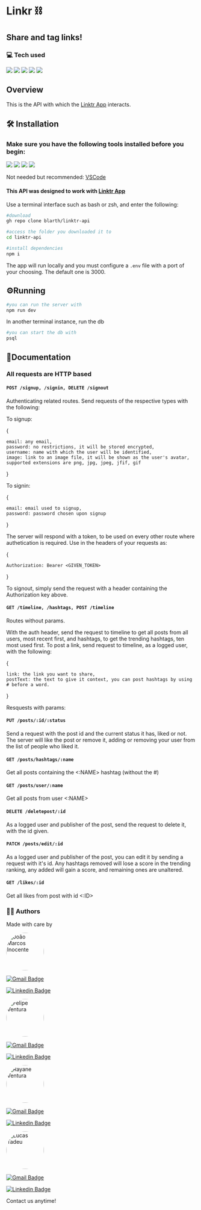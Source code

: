 # Linkr ⛓️
## Share and tag links!

### :computer: Tech used
<p>
	<img src="https://img.shields.io/badge/shell_script-%23121011.svg?style=for-the-badge&logo=gnu-bash&logoColor=white"/>
	<img src="https://img.shields.io/badge/npm-CB3837?style=for-the-badge&logo=npm&logoColor=white"/>
	<img src="https://img.shields.io/badge/node.js-6DA55F?style=for-the-badge&logo=node.js&logoColor=white"/>
	<img src="https://img.shields.io/badge/express.js-%23404d59.svg?style=for-the-badge&logo=express&logoColor=%2361DAFB"/>
	<img src="https://img.shields.io/badge/postgres-%23316192.svg?style=for-the-badge&logo=postgresql&logoColor=white"/>

</p>

## Overview
This is the API with which the [Linktr App](https://github.com/blarth/linktr-react) interacts.

## :hammer_and_wrench: Installation
### Make sure you have the following tools installed before you begin:
<p>
	<a href="https://git-scm.com/"><img src="https://img.shields.io/badge/GIT-E44C30?style=for-the-badge&logo=git&logoColor=white"/></a>
	<a href="https://www.npmjs.com/package/npm"><img src="https://img.shields.io/badge/npm-CB3837?style=for-the-badge&logo=npm&logoColor=white"/></a>
	<a href="https://nodejs.org"><img src="https://img.shields.io/badge/Node.js-339933?style=for-the-badge&logo=nodedotjs&logoColor=white"/></a>
	<a href="https://www.postgresql.org/download/"><img src="https://img.shields.io/badge/postgres-%23316192.svg?style=for-the-badge&logo=postgresql&logoColor=white"/></a>
</p>
<p>Not needed but recommended: <a href="https://code.visualstudio.com/">VSCode</a></p>

#### This API was designed to work with  [Linktr App](https://github.com/blarth/linktr-react) 

Use a terminal interface such as bash or zsh, and enter the following:
```bash
#download
gh repo clone blarth/linktr-api

#access the folder you downloaded it to
cd linktr-api

#install dependencies
npm i
```
The app will run locally and you must configure a ```.env``` file with a port of your choosing. The default one is 3000.

## :gear:Running
```bash
#you can run the server with
npm run dev
```
In another terminal instance, run the db
```bash
#you can start the db with
psql
```

## :scroll:Documentation

### All requests are HTTP based

#### ```POST /signup, /signin, DELETE /signout```

Authenticating related routes. Send requests of the respective types with the following:

To signup:

{

	email: any email,
	password: no restrictions, it will be stored encrypted,
	username: name with which the user will be identified,
	image: link to an image file, it will be shown as the user's avatar, supported extensions are png, jpg, jpeg, jfif, gif

}

To signin:

{

	email: email used to signup,
	password: password chosen upon signup

}

The server will respond with a token, to be used on every other route where authetication is required. Use in the headers of your requests as:

{

	Authorization: Bearer <GIVEN_TOKEN>

}

To signout, simply send the request with a header containing the Authorization key above.

#### ```GET /timeline, /hashtags, POST /timeline```

Routes without params.

With the auth header, send the request to timeline to get all posts from all users, most recent first, and hashtags, to get the trending hashtags, ten most used first. To post a link, send request to timeline, as a logged user, with the following:

{

	link: the link you want to share,
	postText: the text to give it context, you can post hashtags by using # before a word.

}

Resquests with params:
#### ```PUT /posts/:id/:status```

Send a request with the post id and the current status it has, liked or not. The server will like the post or remove it, adding or removing your user from the list of people who liked it.

#### ```GET /posts/hashtags/:name```

Get all posts containing the <:NAME> hashtag (without the #)

#### ```GET /posts/user/:name```

Get all posts from user <:NAME>

#### ```DELETE /deletepost/:id```

As a logged user and publisher of the post, send the request to delete it, with the id given.

#### ```PATCH /posts/edit/:id```

As a logged user and publisher of the post, you can edit it by sending a request with it's id. Any hashtags removed will lose a score in the trending ranking, any added will gain a score, and remaining ones are unaltered.

#### ```GET /likes/:id```

Get all likes from post with id <:ID>
### :man_technologist: Authors
<p>Made with care by</p>
<a href="https://github.com/blarth"><img  style="border-radius: 50%;"  src="https://avatars.githubusercontent.com/u/79117658?v=4"  width="100px;"  alt="João Marcos Inocente"/></a>

[![Gmail Badge](https://img.shields.io/badge/-jminocente@gmail.com-c14438?style=flat&logo=Gmail&logoColor=white&link=mailto:jminocente@gmail.com)](mailto:jminocente@gmail.com)

[![Linkedin Badge](https://img.shields.io/badge/-João-Inocente?style=flat&logo=Linkedin&logoColor=white&color=blue&link=https://www.linkedin.com/in/joão-marcos-inocente-pavão-899961142/)](https://www.linkedin.com/in/joão-marcos-inocente-pavão-899961142/)

<a href="https://github.com/fMagVen"><img  style="border-radius: 50%;"  src="https://avatars.githubusercontent.com/u/78576546?v=4"  width="100px;"  alt="Felipe Ventura"/></a>

[![Gmail Badge](https://img.shields.io/badge/-fmagven93@gmail.com-c14438?style=flat&logo=Gmail&logoColor=white&link=mailto:fmagven93@gmail.com)](mailto:fmagven93@gmail.com)

[![Linkedin Badge](https://img.shields.io/badge/-Felipe-Ventura?style=flat&logo=Linkedin&logoColor=white&color=blue&link=https://www.linkedin.com/in/fmagven/)](https://www.linkedin.com/in/fmagven/)

<a href="https://github.com/rayyventura"><img  style="border-radius: 50%;"  src="https://avatars.githubusercontent.com/u/89822434?v=4"  width="100px;"  alt="Rayane Ventura"/></a>

[![Gmail Badge](https://img.shields.io/badge/-rayyventura@gmail.com-c14438?style=flat&logo=Gmail&logoColor=white&link=mailto:rayyventura@gmail.com)](mailto:rayyventura@gmail.com)

[![Linkedin Badge](https://img.shields.io/badge/-Rayane-Ventura?style=flat&logo=Linkedin&logoColor=white&color=blue&link=http://www.linkedin.com/in/rayane-ventura27)](http://www.linkedin.com/in/rayane-ventura27/)

<a href="https://github.com/lucasvz"><img  style="border-radius: 50%;"  src="https://avatars.githubusercontent.com/u/49080941?v=4"  width="100px;"  alt="Lucas Tadeu"/></a>

[![Gmail Badge](https://img.shields.io/badge/-lucastadeuvaz@gmail.com-c14438?style=flat&logo=Gmail&logoColor=white&link=mailto:lucastadeuvaz@gmail.com)](mailto:lucastadeuvaz@gmail.com)

[![Linkedin Badge](https://img.shields.io/badge/-Lucas-Tadeu?style=flat&logo=Linkedin&logoColor=white&color=blue&link=https://www.linkedin.com/in/lucas-tadeu-vaz-90186b20b/)](https://www.linkedin.com/in/lucas-tadeu-vaz-90186b20b/)

<p>Contact us anytime!</p>
